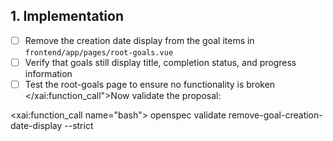 ## 1. Implementation
- [ ] Remove the creation date display from the goal items in `frontend/app/pages/root-goals.vue`
- [ ] Verify that goals still display title, completion status, and progress information
- [ ] Test the root-goals page to ensure no functionality is broken</content>
</xai:function_call">Now validate the proposal: 

<xai:function_call name="bash">
<parameter name="command">openspec validate remove-goal-creation-date-display --strict